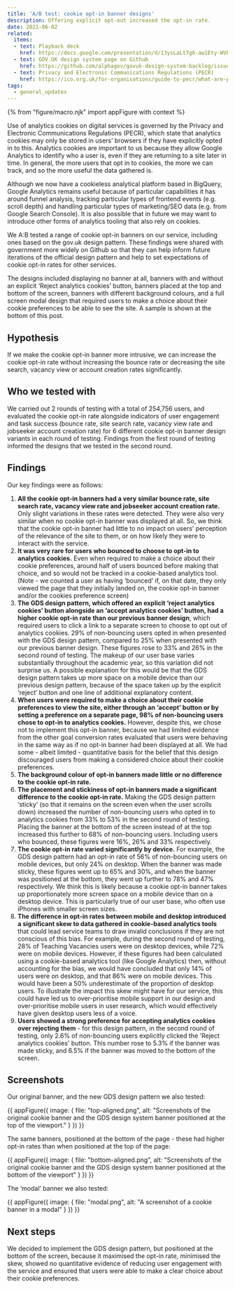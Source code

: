 ```yaml
---
title: 'A/B test: cookie opt-in banner designs'
description: Offering explicit opt-out increased the opt-in rate.
date: 2021-06-02
related:
  items:
  - text: Playback deck
    href: https://docs.google.com/presentation/d/13ysLaLt7g6-aw1Ety-WVPCUk3XkKC4IiPVzbEDgqK_4/edit?usp=sharing
  - text: GOV.UK design system page on Github
    href: https://github.com/alphagov/govuk-design-system-backlog/issues/12
  - text: Privacy and Electronic Communications Regulations (PECR)
    href: https://ico.org.uk/for-organisations/guide-to-pecr/what-are-pecr/
tags:
  - general_updates
---
```


{% from "figure/macro.njk" import appFigure with context %}

Use of analytics cookies on digital services is governed by the Privacy and Electronic Communications Regulations (PECR), which state that analytics cookies may only be stored in users’ browsers if they have explicitly opted in to this. Analytics cookies are important to us because they allow Google Analytics to identify who a user is, even if they are returning to a site later in time. In general, the more users that opt in to cookies, the more we can track, and so the more useful the data gathered is.

Although we now have a cookieless analytical platform based in BigQuery, Google Analytics remains useful because of particular capabilities it has around funnel analysis, tracking particular types of frontend events (e.g. scroll depth) and handling particular types of marketing/SEO data (e.g. from Google Search Console). It is also possible that in future we may want to introduce other forms of analytics tooling that also rely on cookies.

We A:B tested a range of cookie opt-in banners on our service, including ones based on the gov.uk design pattern. These findings were shared with government more widely on Github so that they can help inform future iterations of the official design pattern and help to set expectations of cookie opt-in rates for other services.

The designs included displaying no banner at all, banners with and without an explicit ‘Reject analytics cookies’ button, banners placed at the top and bottom of the screen, banners with different background colours, and a full screen modal design that required users to make a choice about their cookie preferences to be able to see the site. A sample is shown at the bottom of this post.

## Hypothesis

If we make the cookie opt-in banner more intrusive, we can increase the cookie opt-in rate without increasing the bounce rate or decreasing the site search, vacancy view or account creation rates significantly.

## Who we tested with

We carried out 2 rounds of testing with a total of 254,756 users, and evaluated the cookie opt-in rate alongside indicators of user engagement and task success (bounce rate, site search rate, vacancy view rate and jobseeker account creation rate) for 6 different cookie opt-in banner design variants in each round of testing. Findings from the first round of testing informed the designs that we tested in the second round.

## Findings

Our key findings were as follows:

1. **All the cookie opt-in banners had a very similar bounce rate, site search rate, vacancy view rate and jobseeker account creation rate.** Only slight variations in these rates were detected. They were also very similar when no cookie opt-in banner was displayed at all. So, we think that the cookie opt-in banner had little to no impact on users’ perception of the relevance of the site to them, or on how likely they were to interact with the service.
2. **It was very rare for users who bounced to choose to opt-in to analytics cookies.** Even when required to make a choice about their cookie preferences, around half of users bounced before making that choice, and so would not be tracked in a cookie-based analytics tool. (Note - we counted a user as having ‘bounced’ if, on that date, they only viewed the page that they initially landed on, the cookie opt-in banner and/or the cookies preference screen)
3. **The GDS design pattern, which offered an explicit ‘reject analytics cookies’ button alongside an ‘accept analytics cookies’ button, had a higher cookie opt-in rate than our previous banner design**, which required users to click a link to a separate screen to choose to opt out of analytics cookies. 29% of non-bouncing users opted in when presented with the GDS design pattern, compared to 25% when presented with our previous banner design. These figures rose to 33% and 26% in the second round of testing. The makeup of our user base varies substantially throughout the academic year, so this variation did not surprise us. A possible explanation for this would be that the GDS design pattern takes up more space on a mobile device than our previous design pattern, because of the space taken up by the explicit ‘reject’ button and one line of additional explanatory content.
4. **When users were required to make a choice about their cookie preferences to view the site, either through an ‘accept’ button or by setting a preference on a separate page, 98% of non-bouncing users chose to opt-in to analytics cookies.** However, despite this, we chose not to implement this opt-in banner, because we had limited evidence from the other goal conversion rates evaluated that users were behaving in the same way as if no opt-in banner had been displayed at all. We had some - albeit limited - quantitative basis for the belief that this design discouraged users from making a considered choice about their cookie preferences.
5. **The background colour of opt-in banners made little or no difference to the cookie opt-in rate.**
6. **The placement and stickiness of opt-in banners made a significant difference to the cookie opt-in rate.** Making the GDS design pattern ‘sticky’ (so that it remains on the screen even when the user scrolls down) increased the number of non-bouncing users who opted in to analytics cookies from 33% to 53% in the second round of testing. Placing the banner at the bottom of the screen instead of at the top increased this further to 68% of non-bouncing users. Including users who bounced, these figures were 16%, 26% and 33% respectively.
7. **The cookie opt-in rate varied significantly by device.** For example, the GDS design pattern had an opt-in rate of 56% of non-bouncing users on mobile devices, but only 24% on desktop. When the banner was made sticky, these figures went up to 65% and 30%, and when the banner was positioned at the bottom, they went up further to 78% and 47% respectively. We think this is likely because a cookie opt-in banner takes up proportionately more screen space on a mobile device than on a desktop device. This is particularly true of our user base, who often use iPhones with smaller screen sizes.
8. **The difference in opt-in rates between mobile and desktop introduced a significant skew to data gathered in cookie-based analytics tools** that could lead service teams to draw invalid conclusions if they are not conscious of this bias. For example, during the second round of testing, 28% of Teaching Vacancies users were on desktop devices, while 72% were on mobile devices. However, if these figures had been calculated using a cookie-based analytics tool (like Google Analytics) then, without accounting for the bias, we would have concluded that only 14% of users were on desktop, and that 86% were on mobile devices. This would have been a 50% underestimate of the proportion of desktop users. To illustrate the impact this skew might have for our service, this could have led us to over-prioritise mobile support in our design and over-prioritise mobile users in user research, which would effectively have given desktop users less of a voice.
9. **Users showed a strong preference for accepting analytics cookies over rejecting them** - for this design pattern, in the second round of testing, only 2.6% of non-bouncing users explicitly clicked the 'Reject analytics cookies' button. This number rose to 5.3% if the banner was made sticky, and 6.5% if the banner was moved to the bottom of the screen.

## Screenshots

Our original banner, and the new GDS design pattern we also tested:

{{ appFigure({
  image: {
    file: "top-aligned.png",
    alt: "Screenshots of the original cookie banner and the GDS design system banner positioned at the top of the viewport."
   }
}) }}

The same banners, positioned at the bottom of the page - these had higher opt-in rates than when positioned at the top of the page:

{{ appFigure({
  image: {
    file: "bottom-aligned.png",
    alt: "Screenshots of the original cookie banner and the GDS design system banner positioned at the bottom of the viewport"
  }
}) }}

The ‘modal’ banner we also tested:

{{ appFigure({
  image: {
    file: "modal.png",
    alt: "A screenshot of a cookie banner in a modal"
  }
}) }}

## Next steps

We decided to implement the GDS design pattern, but positioned at the bottom of the screen, because it maximised the opt-in rate, minimised the skew, showed no quantitative evidence of reducing user engagement with the service and ensured that users were able to make a clear choice about their cookie preferences.

